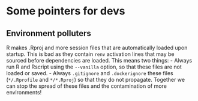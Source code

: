 # Some pointers for devs

## Environment polluters
R makes .Rproj and more session files that are automatically loaded upon startup. This is bad as they contain `renv` activation lines that may be sourced before dependencies are loaded. This means two things:
    - Always run R and Rscript using the `--vanilla` option, so that these files are not loaded or saved.
    - Always `.gitignore` and `.dockerignore` these files (`*/.Rprofile` and `*/*.Rproj`) so that they do not propagate.
Together we can stop the spread of these files and the contamination of more environments!

